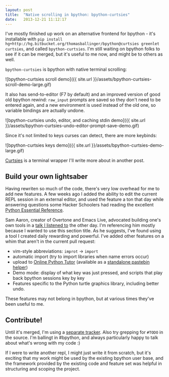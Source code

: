 ```yaml
---
layout: post
title:  "Native scrolling in bpython: bpython-curtsies"
date:   2013-12-21 11:12:17
---
```


I've mostly finished up work on an alternative frontend for bpython - it's installable with
`pip install hg+http://hg.bitbucket.org/thomasballinger/bpython@curtsies
greenlet curtsies`,
and called `bpython-curtsies`. I'm still waiting on bpython folks to see if it
can be merged, but it's useful to me now, and might be to others as well.

`bpython-curtsies` is bpython with native terminal scrolling:

![bpython-curtsies scroll demo]({{ site.url }}/assets/bpython-curtsies-scroll-demo-large.gif)

It also has send-to-editor (F7 by default) and an improved version of
good old bpython rewind: `raw_input` prompts are saved so they don't need
to be entered again, and a new environment is used instead of the old one,
so variable bindings are actually undone.

![bpython-curtsies undo, editor, and caching stdin demo]({{ site.url }}/assets/bpython-curtsies-undo-editor-prompt-save-demo.gif)

Since it's not limited to keys curses can detect, there are more keybinds:

![bpython-curtsies keys demo]({{ site.url }}/assets/bpython-curtsies-demo-large.gif)

[Curtsies](https://github.com/thomasballinger/curtsies) is a terminal wrapper I'll write more about in another
post.

Build your own lightsaber
-------------------------

Having rewriten so much of the code, there's very low overhead for me to add new
features. A few weeks ago I added the ability to edit the current REPL session in an
external editor, and used the feature a ton that day while answering questions
some Hacker Schoolers had reading the excellent
[Python Essential Reference](http://www.amazon.com/Python-Essential-Reference-4th-Edition/dp/0672329786).

Sam Aaron, creator of Overtone and Emacs Live, advocated building one's own tools in a [talk I listened to](http://www.infoq.com/presentations/Live-Programming) the other day.
I'm referencing him mostly because I wanted to use this section title.
As he suggests, I've found using a tool I created daily rewarding and powerful.
I've added other features on a whim that aren't in the current pull request:

* vim-style abbreviations: `improt` -> `import`
* automatic import (try to import libraries when name errors occur)
* upload to [Online Python Tutor](http://pythontutor.com/) (available as a [standalone pastebin helper](https://gist.github.com/thomasballinger/8106585))
* Demo mode: display of what key was just pressed, and scripts that
  play back bpython sessions key by key
* Features specific to the Python turtle graphics library, including better
  undo.

These features may not belong in bpython, but at various times they've been
useful to me.

Contribute!
-----------

Until it's merged, I'm using a [separate tracker](https://bitbucket.org/thomasballinger/bpython/issues?status=new&status=open).
Also try grepping for `#TODO` in the source. I'm ballingt in #bpython, and
always particularly happy to talk about what's wrong with my code :)

If I were to write another repl, I might just write it from scratch, but it's exciting that
my work might be used by the existing bpython user base, and the framework
provided by the existing code and feature set was
helpful in structuring and scoping the project.
